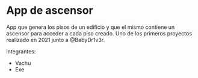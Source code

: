 # App de ascensor 

App que genera los pisos de un edificio y que el mismo contiene un ascensor para acceder a cada piso creado. Uno de los primeros proyectos realizado en 2021 junto a @BabyDr1v3r.

integrantes: 
- Vachu
- Exe
 

